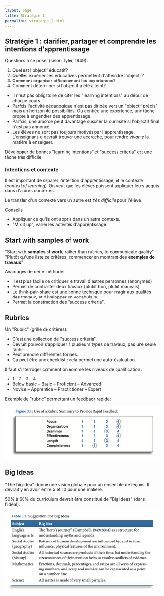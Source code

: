 ```yaml
---
layout: page
title: Stratégie 1
permalink: strategie-1.html
---
```


## Stratégie 1 : clarifier, partager et comprendre les intentions d'apprentissage

Questions à se poser (selon Tyler, 1949):

1. Quel est l'objectif éducatif?
2. Quelles expériences éducatives permettent d'atteindre l'objectif?
3. Comment organiser efficacement les expériences?
4. Comment déterminer si l'objectif a été atteint?

- Il n'est pas obligatoire de citer les "learning intentions" au début de chaque cours.
- Parfois l'activité pédagogique n'est pas dirigée vers un "objectif précis" mais un horizon de possibilités. Ou centrée une expérience, une tâche propre à engendrer des apprentissage.
- Parfois, une amorce peut davantage susciter la curiosité si l'objectif final n'est pas annoncé.
- Les élèves ne sont pas toujours motivés par l'apprentissage. L'enseignant-e devrait trouver une accroche, pour rendre *vivante* la matière à enseigner.

Développer de bonnes "learning intentions" et "success criteria" est une tâche très difficile.

### Intentions et contexte

Il est important de séparer l'intention d'apprentissage, et le contexte (*context of learning*). On veut que les élèves puissent appliquer leurs acquis dans d'autres contextes.

Le transfer d'un contexte vers un autre est *très difficile* pour l'élève.

Conseils: 

- Appliquer ce qu'ils ont appris dans un autre contexte.
- "Mix it up", varier les activités d'apprentissage.

## Start with samples of work

"Start with **samples of work**, rather than rubrics, to communicate quality". "Plutôt qu'une liste de critères, commencer en montrant des **exemples de travaux**".

Avantages de cette méthode:

- Il est plus facile de critiquer le travail d'autres personnes (anonymes)
- Permet de contraster deux travaux (plutôt bon, plutôt mauvais)
- Le think-pair-share est une bonne technique pour réagir aux qualités des travaux, et développer un vocabulaire.
- Permet la construction des "success criteria".

## Rubrics

Un "Rubric" (grille de critères): 

- C'est une collection de "success criteria".  
- Devrait pouvoir s'appliquer à plusieurs types de travaux, pas une seule tâche.
- Peut prendre différentes formes.
- Ça peut être une checklist : cela permet une auto-évaluation.

Il faut s'interroger comment on nomme les niveaux de qualification :

- 1 – 2 – 3 – 4
- Below basic – Basic – Proficient – Advanced
- Novice – Apprentice – Practictioner – Expert

Exemple de "rubric" permettant un feedback rapide:

 ![Exemple de Rubric](img/exemple-rubric.png)


## Big Ideas

"The big idea" donne une vision globale pour un ensemble de leçons. Il devrait y en avoir entre 5 et 10 pour une matière.

50% à 60% du curriculum devrait être constitué de "Big Ideas" (dans l'idéal).

 ![Exemples de Big Ideas dans différent domaines](img/exemples-big-ideas.png)
 
 